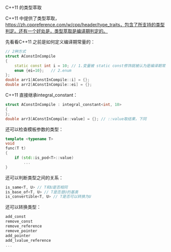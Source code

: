 C++11 的类型萃取

C++11 中提供了类型萃取，https://zh.cppreference.com/w/cpp/header/type_traits，包含了所支持的类型判定。还有一个好处是，类型萃取是编译期判定的。

先看看C++11 之前是如何定义编译期常量的：

```c++
// 2种方式
struct AConstInCompile
{
    static const int i = 10; // 1.变量被 static const修饰就被认为是编译期常量
    enum {ei=10};	// 2.enum
};
double arr1[AConstInCompile::i] = {};
double arr2[AConstInCompile::ei] = {};
```

C++11 直接继承integral_constant：

```c++
struct AConstInCompile : integral_constant<int, 10>
{
};
double arr3[AConstInCompile::value] = {}; // ::value取结果，下同
```

还可以检查模板参数的类型：

```c++
template <typename T>
void
func(T t)
{
    if (std::is_pod<T>::value)
        ...
}
```

还可以判断类型之间的关系：

```c++
is_same<T, U> // T和U是否相同
is_base_of<T, U> // T是否是U的基类
is_convertible<T, U> // T是否可以转换为U
```

还可以转换类型：

```c++
add_const
remove_const
remove_reference
remove_pointer
add_pointer
add_lvalue_reference
...
```



